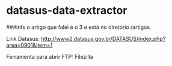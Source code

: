 # datasus-data-extractor

###infs
o artigo que falei é o 3 e está no diretório /artigos.

Link Datasus: http://www2.datasus.gov.br/DATASUS/index.php?area=0901&item=1

Ferramenta para abrir FTP: Filezilla
